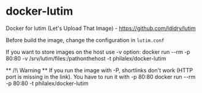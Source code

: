 docker-lutim
============

Docker for lutim (Let's Upload That Image) - https://github.com/ldidry/lutim

Before build the image, change the configuration in `lutim.conf`

If you want to store images on the host use -v option:
	 docker run --rm -p 80:80 -v /srv/lutim/files:/pathonthehost -t philalex/docker-lutim  

** /!\ Warning **
If you run the image with -P, shortlinks don't work (HTTP port is missing in the link). You have to run it with -p 80:80
	 docker run --rm -p 80:80 -t philalex/docker-lutim  